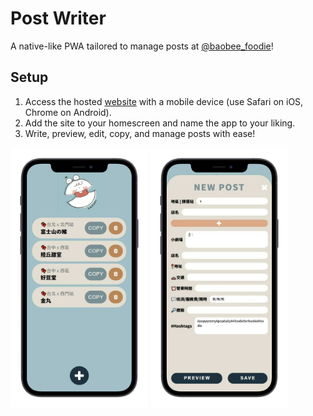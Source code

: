 # Post Writer
A native-like PWA tailored to manage posts at [@baobee_foodie](https://www.instagram.com/baobee_foodie/)!  
## Setup
1. Access the hosted [website](https://andy-techen.github.io/post-writer/index.html) with a mobile device (use Safari on iOS, Chrome on Android).
2. Add the site to your homescreen and name the app to your liking.
3. Write, preview, edit, copy, and manage posts with ease!

<p align="left">
  <img src="images/main.png" width="220" />
  <img src="images/post.png" width="220" />
</p>